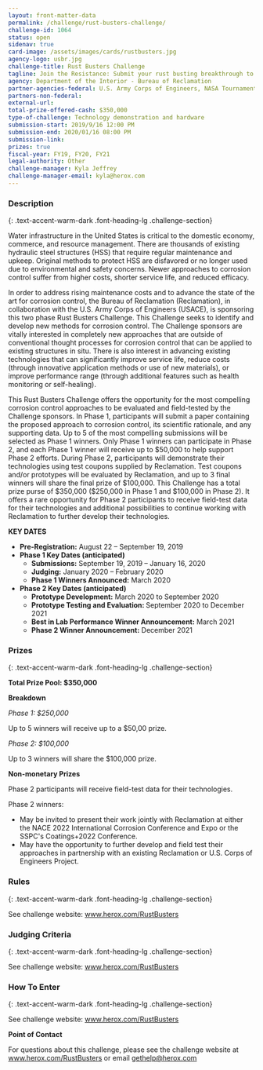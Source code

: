 ```yaml
---
layout: front-matter-data
permalink: /challenge/rust-busters-challenge/
challenge-id: 1064
status: open
sidenav: true
card-image: /assets/images/cards/rustbusters.jpg
agency-logo: usbr.jpg
challenge-title: Rust Busters Challenge
tagline: Join the Resistance: Submit your rust busting breakthrough to extend the life of water infrastructure in the United States.
agency: Department of the Interior - Bureau of Reclamation
partner-agencies-federal: U.S. Army Corps of Engineers, NASA Tournament Labs
partners-non-federal: 
external-url:
total-prize-offered-cash: $350,000
type-of-challenge: Technology demonstration and hardware
submission-start: 2019/9/16 12:00 PM
submission-end: 2020/01/16 08:00 PM 
submission-link:  
prizes: true
fiscal-year: FY19, FY20, FY21
legal-authority: Other
challenge-manager: Kyla Jeffrey
challenge-manager-email: kyla@herox.com
---
```




<!-- Description start -->
### Description
{: .text-accent-warm-dark .font-heading-lg .challenge-section}

<p>Water infrastructure in the United States is critical to the domestic economy, commerce, and resource management. There are thousands of existing hydraulic steel structures (HSS) that require regular maintenance and upkeep. Original methods to protect HSS are disfavored or no longer used due to environmental and safety concerns. Newer approaches to corrosion control suffer from higher costs, shorter service life, and reduced efficacy.</p>
<p>In order to address rising maintenance costs and to advance the state of the art for corrosion control, the Bureau of Reclamation (Reclamation), in collaboration with the U.S. Army Corps of Engineers (USACE), is sponsoring this two phase Rust Busters Challenge. This Challenge seeks to identify and develop new methods for corrosion control. The Challenge sponsors are vitally interested in completely new approaches that are outside of conventional thought processes for corrosion control that can be applied to existing structures in situ. There is also interest in advancing existing technologies that can significantly improve service life, reduce costs (through innovative application methods or use of new materials), or improve performance range (through additional features such as health monitoring or self-healing).</p>
<p>This Rust Busters Challenge offers the opportunity for the most compelling corrosion control approaches to be evaluated and field-tested by the Challenge sponsors. In Phase 1, participants will submit a paper containing the proposed approach to corrosion control, its scientific rationale, and any supporting data. Up to 5 of the most compelling submissions will be selected as Phase 1 winners. Only Phase 1 winners can participate in Phase 2, and each Phase 1 winner will receive up to $50,000 to help support Phase 2 efforts. During Phase 2, participants will demonstrate their technologies using test coupons supplied by Reclamation. Test coupons and/or prototypes will be evaluated by Reclamation, and up to 3 final winners will share the final prize of $100,000. This Challenge has a total prize purse of $350,000 ($250,000 in Phase 1 and $100,000 in Phase 2). It offers a rare opportunity for Phase 2 participants to receive field-test data for their technologies and additional possibilities to continue working with Reclamation to further develop their technologies.</p>
<p><strong>KEY DATES</strong></p>
<ul>
<li><strong>Pre-Registration:</strong> August 22 &ndash; September 19, 2019</li>
<li><strong>Phase 1 Key Dates (anticipated)</strong>
<ul>
<li><strong>Submissions:</strong> September 19, 2019 &ndash; January 16, 2020</li>
<li><strong>Judging:</strong> January 2020 &ndash; February 2020</li>
<li><strong>Phase 1 Winners Announced:</strong> March 2020</li>
</ul>
</li>
<li><strong>Phase 2 Key Dates (anticipated)</strong>
<ul>
<li><strong>Prototype Development:</strong> March 2020 to September 2020</li>
<li><strong>Prototype Testing and Evaluation: </strong>September 2020 to December 2021</li>
<li><strong>Best in Lab Performance Winner Announcement:</strong> March 2021</li>
<li><strong>Phase 2 Winner Announcement:</strong> December 2021</li>
</ul>
</li>
</ul>

<!-- Prizes start -->
### Prizes
{: .text-accent-warm-dark .font-heading-lg .challenge-section}

<p><strong>Total Prize Pool: $350,000</strong></p>
<p><strong>Breakdown</strong></p>
<p><em>Phase 1: $250,000</em></p>
<p>Up to 5 winners will receive up to a $50,00 prize.</p>
<p><em>Phase 2: $100,000</em> </p>
<p>Up to 3 winners will share the $100,000 prize.</p>
<p><strong>Non-monetary Prizes</strong></p>
<p>Phase 2 participants will receive field-test data for their technologies.</p>
<p>Phase 2 winners:</p>
<ul>
<li>May be invited to present their work jointly with Reclamation at either the NACE 2022 International Corrosion Conference and Expo or the SSPC's Coatings+2022 Conference.</li>
<li>May have the opportunity to further develop and field test their approaches in partnership with an existing Reclamation or U.S. Corps of Engineers Project.</li>
</ul>

<!-- Rules start -->
### Rules 
{: .text-accent-warm-dark .font-heading-lg .challenge-section}

<p>See challenge website: <a href="http://www.herox.com/RustBusters">www.herox.com/RustBusters</a></p>

<!-- Judging start -->
### Judging Criteria
{: .text-accent-warm-dark .font-heading-lg .challenge-section}

<p>See challenge website: <a href="http://www.herox.com/RustBusters">www.herox.com/RustBusters</a></p>

<!--  How To Enter start -->
### How To Enter
{: .text-accent-warm-dark .font-heading-lg .challenge-section}

<p>See challenge website: <a href="http://www.herox.com/RustBusters">www.herox.com/RustBusters</a></p>

<p><strong>Point of Contact</strong></p>
<p>For questions about this challenge, please see the challenge website at <a href="http://www.herox.com/RustBusters">www.herox.com/RustBusters</a> or email <a href="mailto:gethelp@herox.com">gethelp@herox.com</a></p>
